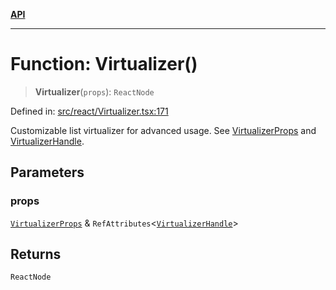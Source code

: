 [**API**](../../API.md)

***

# Function: Virtualizer()

> **Virtualizer**(`props`): `ReactNode`

Defined in: [src/react/Virtualizer.tsx:171](https://github.com/inokawa/virtua/blob/469498bf9b9213391999278aeb12adba7b00fff9/src/react/Virtualizer.tsx#L171)

Customizable list virtualizer for advanced usage. See [VirtualizerProps](../interfaces/VirtualizerProps.md) and [VirtualizerHandle](../interfaces/VirtualizerHandle.md).

## Parameters

### props

[`VirtualizerProps`](../interfaces/VirtualizerProps.md) & `RefAttributes`\<[`VirtualizerHandle`](../interfaces/VirtualizerHandle.md)\>

## Returns

`ReactNode`
